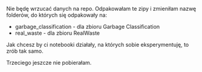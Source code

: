 Nie będę wrzucać danych na repo. Odpakowałam te zipy i zmieniłam nazwę folderów, do których się odpakowały na:
- garbage_classification - dla zbioru Garbage Classification
- real_waste - dla zbioru RealWaste

Jak chcesz by ci notebooki działały, na których sobie eksperymentuję, to zrób tak samo.

Trzeciego jeszcze nie pobierałam.